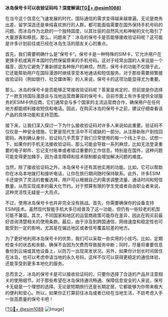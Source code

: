 **冰岛保号卡可以收验证码吗？深度解读[[TG💪+ @esim1088](https://t.me/s/esim1088)]**

在当今这个信息化飞速发展的时代，国际通信的需求变得越来越普遍。无论是商务出差、留学深造还是单纯喜欢旅行的人群，都可能面临需要在国外保持手机号码的问题。而冰岛作为北欧的一个独特国度，以其壮丽的自然风光和神秘的文化吸引了大量游客和移民。那么，问题来了：冰岛的保号卡是否能够接收验证码呢？这可能是许多计划前往或已经在冰岛生活的朋友关心的重点。

首先，我们需要明确什么是“保号卡”。保号卡是一种特殊的SIM卡，它允许用户在更换手机或离开本国时仍然保留原来的手机号码。这对于经常出国的人来说是一个福音，因为它避免了重新绑定各种账户的麻烦。然而，保号卡的功能不仅限于此，它还能帮助用户在国际漫游时继续享受本地通话和短信服务。对于那些需要频繁接收验证码（例如银行、社交媒体等）的人来说，保号卡的这项功能显得尤为重要。

那么，冰岛的保号卡是否能够正常接收验证码呢？答案是肯定的，但前提是你选择了一款支持国际漫游且与当地运营商兼容的保号卡。目前市面上有许多提供全球服务的ESIM卡供应商，它们通常会与多个国家的主流运营商合作，确保用户在任何地方都能顺利接收短信和电话。因此，在购买冰岛的保号卡之前，建议仔细查看该产品的具体功能和支持范围。

接下来，让我们深入探讨一下为什么接收验证码对许多人来说如此重要。验证码不仅仅是一种安全措施，它更是现代生活中不可或缺的一部分。从注册新账户到找回密码，再到确认身份，验证码几乎贯穿了我们日常使用的每一个线上平台。试想一下，如果你的手机无法接收验证码，那么可能会导致一系列麻烦，比如无法登录重要的电子邮件、忘记支付账单或者错过重要的工作信息。特别是在国外，这种问题可能变得更加棘手，因为语言障碍和技术限制都会增加解决问题的难度。

当然，除了接收验证码之外，冰岛保号卡还有其他实用的功能。比如，它可以帮助你在冰岛本地拨打和接听电话，让你在旅行期间随时保持联系。此外，许多ESIM卡还提供了灵活的套餐选择，用户可以根据自己的需求调整流量、通话时间和短信数量，从而实现成本的最大化节约。对于预算有限的学生党或者自由职业者来说，这种灵活性无疑是一大亮点。

不过，使用冰岛保号卡也并非完全没有挑战。首先，你需要确保你的设备支持ESIM技术。虽然现代智能手机大多已经普及了这一功能，但仍有一些较老的机型可能不兼容。其次，不同国家和地区的运营商政策可能存在差异，因此在购买前最好咨询清楚相关的使用条款。最后，由于涉及到跨国通信，网络速度和稳定性也可能受到一定的影响，尤其是在偏远地区或者信号覆盖较差的地方。

为了更好地利用冰岛保号卡的优势，我们可以采取一些实用的小技巧。比如，定期检查卡的状态和余额，确保不会因为欠费而导致服务中断；同时，尽量将重要信息备份到云端或其他设备上，以防万一出现突发状况。另外，如果你计划长时间居住在冰岛，也可以考虑申请当地的永久号码，这样不仅可以获得更稳定的通信体验，还能享受到更多本地化的服务。

总而言之，冰岛的保号卡是可以接收验证码的，只要你选择了合适的产品并注意相关的使用细节。对于那些希望在冰岛保持通讯畅通、保障信息安全的人来说，保号卡无疑是一个理想的选择。无论是短期旅行还是长期定居，它都能够为你带来极大的便利和安心。所以，如果你正打算前往冰岛或者已经在当地生活，不妨考虑入手一张高质量的保号卡吧！

[[TG💪+ @esim1088](https://t.me/s/esim1088) ![Image](https://i.postimg.cc/4NQfJmqS/Snipaste-2025-05-13-00-14-12.png)]